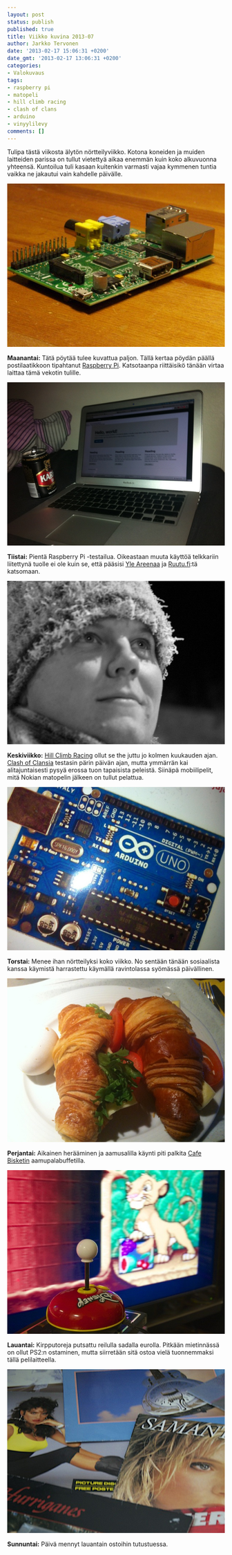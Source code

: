 ```yaml
---
layout: post
status: publish
published: true
title: Viikko kuvina 2013-07
author: Jarkko Tervonen
date: '2013-02-17 15:06:31 +0200'
date_gmt: '2013-02-17 13:06:31 +0200'
categories:
- Valokuvaus
tags:
- raspberry pi
- matopeli
- hill climb racing
- clash of clans
- arduino
- vinyylilevy
comments: []
---
```

Tulipa tästä viikosta älytön nörtteilyviikko. Kotona koneiden ja muiden laitteiden parissa on tullut vietettyä aikaa enemmän kuin koko alkuvuonna yhteensä. Kuntoilua tuli kasaan kuitenkin varmasti vajaa kymmenen tuntia vaikka ne jakautui vain kahdelle päivälle.

<amp-img alt="Viikko kuvina 2013-06 - Maanantai" src="/assets/img/posts/2013-07-ma.jpg" layout="responsive" width="4" height="3">
  <noscript><img alt="Viikko kuvina 2013-06 - Maanantai" src="/assets/img/posts/2013-07-ma.jpg" /></noscript>
</amp-img>

__Maanantai:__ Tätä pöytää tulee kuvattua paljon. Tällä kertaa pöydän päällä postilaatikkoon tipahtanut [Raspberry Pi](http://www.raspberrypi.org/). Katsotaanpa riittäisikö tänään virtaa laittaa tämä vekotin tulille.

<amp-img alt="Viikko kuvina 2013-07 - Tiistai" src="/assets/img/posts/2013-07-ti.jpg" layout="responsive" width="4" height="3">
  <noscript><img alt="Viikko kuvina 2013-07 - Tiistai" src="/assets/img/posts/2013-07-ti.jpg" /></noscript>
</amp-img>

__Tiistai:__ Pientä Raspberry Pi -testailua. Oikeastaan muuta käyttöä telkkariin liitettynä tuolle ei ole kuin se, että pääsisi [Yle Areenaa](http://areena.yle.fi/) ja [Ruutu.fi](http://www.ruutu.fi/):tä katsomaan.

<amp-img alt="Viikko kuvina 2013-07 - Keskiviikko" src="/assets/img/posts/2013-07-ke.jpg" layout="responsive" width="4" height="3">
  <noscript><img alt="Viikko kuvina 2013-07 - Keskiviikko" src="/assets/img/posts/2013-07-ke.jpg" /></noscript>
</amp-img>

__Keskiviikko:__ [Hill Climb Racing](https://www.facebook.com/HillClimbRacing) ollut se the juttu jo kolmen kuukauden ajan. [Clash of Clansia](http://www.supercell.net/games/view/clash-of-clans) testasin pärin päivän ajan, mutta ymmärrän kai alitajuntaisesti pysyä erossa tuon tapaisista peleistä. Siinäpä mobiilipelit, mitä Nokian matopelin jälkeen on tullut pelattua.

<amp-img alt="Viikko kuvina 2013-07 - Torstai" src="/assets/img/posts/2013-07-to.jpg" layout="responsive" width="4" height="3">
  <noscript><img alt="Viikko kuvina 2013-07 - Torstai" src="/assets/img/posts/2013-07-to.jpg" /></noscript>
</amp-img>

__Torstai:__ Menee ihan nörtteilyksi koko viikko. No sentään tänään sosiaalista kanssa käymistä harrastettu käymällä ravintolassa syömässä päivällinen.

<amp-img alt="Viikko kuvina 2013-07 - Perjantai" src="/assets/img/posts/2013-07-pe.jpg" layout="responsive" width="4" height="3">
  <noscript><img alt="Viikko kuvina 2013-07 - Perjantai" src="/assets/img/posts/2013-07-pe.jpg" /></noscript>
</amp-img>

__Perjantai:__ Aikainen herääminen ja aamusalilla käynti piti palkita [Cafe Bisketin](http://www.cafebisketti.fi/) aamupalabuffetilla.

<amp-img alt="Viikko kuvina 2013-07 - Lauantai" src="/assets/img/posts/2013-07-la.jpg" layout="responsive" width="4" height="3">
  <noscript><img alt="Viikko kuvina 2013-07 - Lauantai" src="/assets/img/posts/2013-07-la.jpg" /></noscript>
</amp-img>

__Lauantai:__ Kirpputoreja putsattu reilulla sadalla eurolla. Pitkään mietinnässä on ollut PS2:n ostaminen, mutta siirretään sitä ostoa vielä tuonnemmaksi tällä pelilaitteella.

<amp-img alt="Viikko kuvina 2013-07 - Sunnuntai" src="/assets/img/posts/2013-07-su.jpg" layout="responsive" width="4" height="3">
  <noscript><img alt="Viikko kuvina 2013-07 - Sunnuntai" src="/assets/img/posts/2013-07-su.jpg" /></noscript>
</amp-img>

__Sunnuntai:__ Päivä mennyt lauantain ostoihin tutustuessa.
